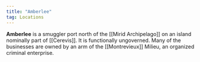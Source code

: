 ```yaml
---
title: "Amberlee"
tag: Locations
---
```


**Amberlee** is a smuggler port north of the [[Mirid Archipelago]] on an island nominally part of [[Cerevis]]. It is functionally ungoverned. Many of the businesses are owned by an arm of the [[Montrevieux]] Milieu, an organized criminal enterprise.
